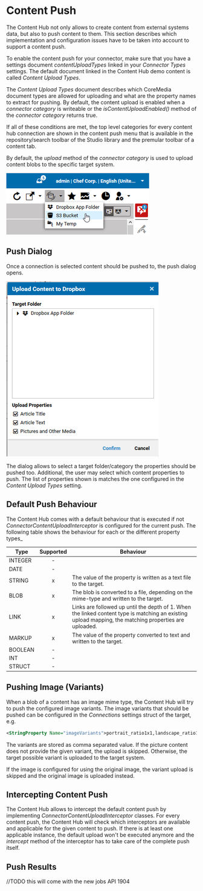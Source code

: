 # Content Push

The Content Hub not only allows to create content from external systems data, but also to push content to them.
This section describes which implementation and configuration issues have to be taken into account to support a content push.

To enable the content push for your connector, make sure that you have a settings document _contentUploadTypes_ linked
in your _Connector Types_ settings. The default document linked in the Content Hub demo content is called _Content Upload Types_. 

The _Content Upload Types_ document describes which CoreMedia document types are allowed for uploading
and what are the property names to extract for pushing. By default, the content upload is enabled when a _connector category_ is writeable
or the _isContentUploadEnabled()_ method of the _connector category_ returns true.

If all of these conditions are met, the top level categories for every content hub connection are shown in the content
push menu that is available in the repository/search toolbar of the Studio library and the premular toolbar of a content tab. 
 
By default, the _upload_ method of the _connector category_ is used to upload content blobs to the specific target system.

![Content Push Menu](https://github.com/CoreMedia/coremedia-studio-hub/blob/master/documentation/images/push_dropdown.png)

## Push Dialog

Once a connection is selected content should be pushed to, the push dialog opens.

![Content Push Dialog](https://github.com/CoreMedia/coremedia-studio-hub/blob/master/documentation/images/push_dialog.png)

The dialog allows to select a target folder/category the properties should be pushed too.
Additional, the user may select which content properties to push. The list of properties shown is matches the one 
configured in the _Content Upload Types_ setting.
  

## Default Push Behaviour

The Content Hub comes with a default behaviour that is executed if not _ConnectorContentUploadInterceptor_ is configured
for the current push. The following table shows the behaviour for each or the different property types_


| Type | Supported | Behaviour |  
| ---- |:---------:| --------- |
| INTEGER | - | |  
| DATE | - | |
| STRING | x | The value of the property is written as a text file to the target. |
| BLOB | x | The blob is converted to a file, depending on the mime-type and written to the target. |
| LINK | x | Links are followed up until the depth of 1. When the linked content type is matching an existing upload mapping, the matching properties are uploaded. |
| MARKUP | x | The value of the property converted to text and written to the target. | 
| BOOLEAN | - | |
| INT | - | |
| STRUCT | - | |


## Pushing Image (Variants)

When a blob of a content has an image mime type, the Content Hub will try to push the configured image variants.
The image variants that should be pushed can be configured in the _Connections_ settings struct of the target, e.g.

```xml
<StringProperty Name="imageVariants">portrait_ratio1x1,landscape_ratio16x9,landscape_ratio4x3</StringProperty>
```

The variants are stored as comma separated value. If the picture content does not provide the given variant, the upload 
is skipped. Otherwise, the target possible variant is uploaded to the target system.

If the image is configured for using the original image, the variant upload is skipped and the original image is uploaded instead.

## Intercepting Content Push

The Content Hub allows to intercept the default content push by implementing _ConnectorContentUploadInterceptor_ classes.
For every content push, the Content Hub will check which interceptors are available and applicable for the given content to push.
If there is at least one applicable instance, the default upload won't be executed anymore and the _intercept_ method
of the interceptor has to take care of the complete push itself.

## Push Results

//TODO this will come with the new jobs API 1904

